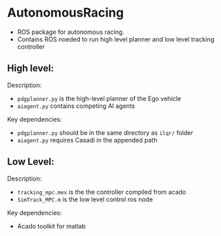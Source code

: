 # AutonomousRacing
- ROS package for autonomous racing.
- Contains ROS noeded to run high level planner and low level tracking controller

## High level:

Description:
- `pdgplanner.py` is the high-level planner of the Ego vehicle
- `aiagent.py` contains competing AI agents

Key dependencies:
- `pdgplanner.py` should be in the same directory as `ilqr/` folder
- `aiagent.py` requires Casadi in the appended path

## Low Level:

Description:
- `tracking_mpc.mex` is the the controller compiled from acado
- `SimTrack_MPC.m` is the low level control ros node

Key dependencies:
- Acado toolkit for matlab
